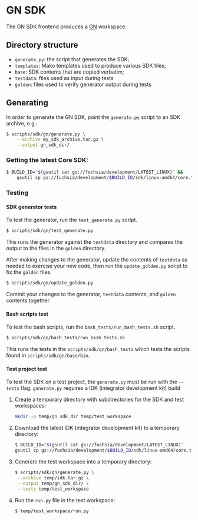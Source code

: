 # GN SDK

The GN SDK frontend produces a [GN](https://gn.googlesource.com/gn/+/refs/heads/master/README.md) workspace.

## Directory structure

- `generate.py`: the script that generates the SDK;
- `templates`: Mako templates used to produce various SDK files;
- `base`: SDK contents that are copied verbatim;
- `testdata`: files used as input during tests
- `golden`: files used to verify generator output during tests

## Generating

In order to generate the GN SDK, point the `generate.py` script to an
SDK archive, e.g.:

```sh
$ scripts/sdk/gn/generate.py \
    --archive my_sdk_archive.tar.gz \
    --output gn_sdk_dir/
```

### Getting the latest Core SDK:

```sh
$ BUILD_ID="$(gsutil cat gs://fuchsia/development/LATEST_LINUX)" &&
    gsutil cp gs://fuchsia/development/$BUILD_ID/sdk/linux-amd64/core.tar.gz .
```

### Testing

#### SDK generator tests

To test the generator, run the `test_generate.py` script.

```sh
$ scripts/sdk/gn/test_generate.py
```

This runs the generator against the `testdata` directory and compares the output
to the files in the `golden` directory.

After making changes to the generator, update the contents of `testdata` as
needed to exercise your new code, then run the `update_golden.py` script to fix
the `golden` files.

```sh
$ scripts/sdk/gn/update_golden.py
```

Commit your changes to the generator, `testdata` contents, and `golden` contents
together.

#### Bash scripts test

To test the bash scripts, run the `bash_tests/run_bash_tests.sh` script.

```sh
$ scripts/sdk/gn/bash_tests/run_bash_tests.sh
```

This runs the tests in the `scripts/sdk/gn/bash_tests` which tests the scripts found in `scripts/sdk/gn/base/bin`.

#### Test project test

To test the SDK on a test project, the `generate.py` must be run with the `--tests` flag. `generate.py` requires a IDK (integrator development kit) build

1. Create a temporary directory with subdirectories for the SDK and test
   workspaces:

   ```sh
   mkdir -p temp/gn_sdk_dir temp/test_workspace
   ```

1. Download the latest IDK (integrator development kit) to a temporary
directory:

   ```sh
   $ BUILD_ID="$(gsutil cat gs://fuchsia/development/LATEST_LINUX)"
   gsutil cp gs://fuchsia/development/$BUILD_ID/sdk/linux-amd64/core.tar.gz temp/idk.tar.gz
   ```
1. Generate the test workspace into a temporary directory:

   ```sh
   $ scripts/sdk/gn/generate.py \
    --archive temp/idk.tar.gz \
    --output temp/gn_sdk_dir/ \
    --tests temp/test_workspace
   ```

1. Run the `run.py` file in the test workspace:

   ```sh
   $ temp/test_workspace/run.py
   ```
